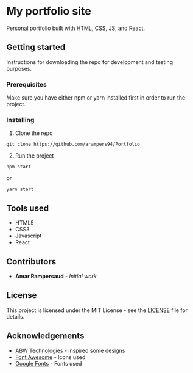 # My portfolio site

Personal portfolio built with HTML, CSS, JS, and React.

## Getting started

Instructions for downloading the repo for development and testing purposes.

### Prerequisites

Make sure you have either npm or yarn installed first in order to run the project.

### Installing

1. Clone the repo
```
git clone https://github.com/arampers94/Portfolio
```

2. Run the project
```
npm start
```
or
```
yarn start
```

## Tools used

* HTML5
* CSS3
* Javascript
* React

## Contributors

* **Amar Rampersaud** - *Initial work*

## License

This project is licensed under the MIT License - see the [LICENSE](LICENSE) file for details.

## Acknowledgements

* [ABW Technologies](http://www.abwtechnologies.com/) - inspired some designs
* [Font Awesome](https://fontawesome.com/?from=io/) - Icons used
* [Google Fonts](https://fonts.google.com/) - Fonts used